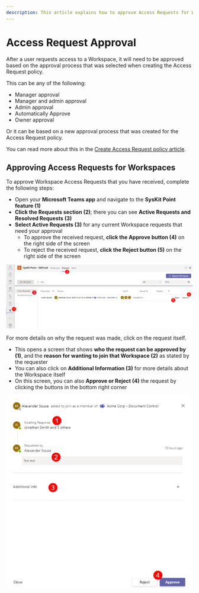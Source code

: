 ```yaml
---
description: This article explains how to approve Access Requests for Workspaces in SysKit Point. 
---
```


#  Access Request Approval

After a user requests access to a Workspace, it will need to be approved based on the approval process that was selected when creating the Access Request policy.

This can be any of the following:
 * Manager approval
 * Manager and admin approval
 * Admin approval
 * Automatically Approve
 * Owner approval

Or it can be based on a new approval process that was created for the Access Request policy. 

You can read more about this in the [Create Access Request policy article](../syskit-point-teams-app.md).

## Approving Access Requests for Workspaces

To approve Workspace Access Requests that you have received, complete the following steps:  
 * Open your **Microsoft Teams app** and navigate to the **SysKit Point feature (1)**
 * **Click the Requests section (2)**; there you can see **Active Requests and Resolved Requests (3)**
* **Select Active Requests (3)** for any current Workspace requests that need your approval
  * To approve the received request, **click the Approve button (4)** on the right side of the screen
  * To reject the received request, **click the Reject button (5)** on the right side of the screen

![Approval Process for Workspaces](../../.gitbook/assets/approval-process_first-screen.png)
  
For more details on why the request was made, click on the request itself.
  * This opens a screen that shows **who the request can be approved by (1)**, and the **reason for wanting to join that  Workspace (2)** as stated by the requester
  * You can also click on **Additional Information (3)** for more details about the Workspace itself
  * On this screen, you can also **Approve or Reject (4)** the request by clicking the buttons in the bottom right corner

  ![Workspaces Approval - More Information](../../.gitbook/assets/approval-process_more-details.png)

